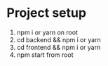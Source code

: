 # Project setup

1) npm i or yarn on root
2) cd backend && npm i or yarn
3) cd frontend && npm i or yarn
4) npm start from root